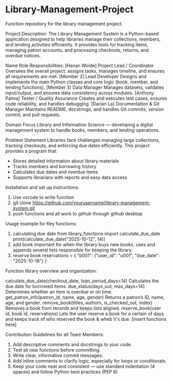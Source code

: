 # Library-Management-Project
Function repository for the library management project. 

Project Description: 
The Library Management System is a Python-based application designed to help libraries manage their collections, members, and lending activities efficiently. It provides tools for tracking items, managing patron accounts, and processing checkouts, returns, and overdue notices.

Name	Role	Responsibilities:
[Hanan Wolde]	Project Lead / Coordinator	Oversees the overall project, assigns tasks, manages timeline, and ensures all requirements are met.
[Member 2]	Lead Developer	Designs and implements the main Python classes and core logic (book, member, and lending functions).
[Member 3]	Data Manager	Manages datasets, validates input/output, and ensures data consistency across modules.
[Anthony Palma]	Tester / Quality Assurance	Creates and executes test cases, ensures code reliability, and handles debugging.
[Darian La]	Documentation & Git Manager	Maintains README, docstrings, and handles Git commits, version control, and pull requests.

Domain Focus
Library and Information Science — developing a digital management system to handle books, members, and lending operations.

Problem Statement
Libraries face challenges managing large collections, tracking checkouts, and enforcing due dates efficiently.
This project provides a program that:
- Stores detailed information about library materials
- Tracks members and borrowing history
- Calculates due dates and overdue items
- Supports librarians with reports and easy data access

Installation and set up instructions: 
1. Use vscode to write function
2. git clone https://github.com/yourusername/library-management-system.git
3. push functions and all work to github through github desktop

Usage example for Key functions:
1. calculating due date
   from library_functions import calculate_due_date
   print(calculate_due_date("2025-10-12", 14))
2. add book
    important for when the library buys new books.
    uses and appends several lists responsible for keeping the library.
3. reserve book
   reservations = {
    "b001": {"user_id": "u001", "due_date": "2025-10-18"}
   }

Function library overview and organization:

calculate_due_date(checkout_date, loan_period_days=14)	Calculates the due date for borrowed items.
due_status(days_out, max_days=14)	Determines whether an item is overdue or on time.
get_patron_info(patron_id, name, age, gender)	Returns a patron’s ID, name, age, and gender.
remove_book(titles, authors, is_checked_out, index)	Removes a book from records and keeps lists aligned.
reserve_book(user id, book id, reservations) Lets the user reserve a book for a certain of days and keeps track of who reserved the book & wheb it's due.
[insert functions here]

Contribution Guidelines for all Team Members:
1. Add descriptive comments and docstrings to your code.
2. Test all new functions before committing.
3. Write clear, informative commit messages.
4. Add inline comments to clarify logic, especially for loops or conditionals.
5. Keep your code neat and consistent — use standard indentation (4 spaces) and follow Python best practices (PEP 8)
